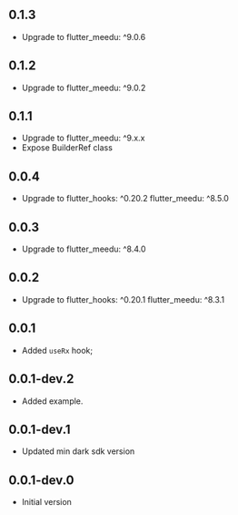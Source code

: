 ## 0.1.3
- Upgrade to 
  flutter_meedu: ^9.0.6

## 0.1.2
- Upgrade to 
  flutter_meedu: ^9.0.2

## 0.1.1
- Upgrade to 
  flutter_meedu: ^9.x.x
- Expose BuilderRef class

## 0.0.4
- Upgrade to 
  flutter_hooks: ^0.20.2
  flutter_meedu: ^8.5.0
## 0.0.3
- Upgrade to 
  flutter_meedu: ^8.4.0
## 0.0.2
- Upgrade to 
  flutter_hooks: ^0.20.1
  flutter_meedu: ^8.3.1

## 0.0.1
- Added `useRx` hook;
## 0.0.1-dev.2
- Added example.
## 0.0.1-dev.1
- Updated min dark sdk version

## 0.0.1-dev.0
- Initial version

